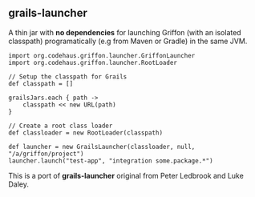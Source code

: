 ## grails-launcher 

A thin jar with **no dependencies** for launching Griffon (with an isolated classpath) programatically (e.g from Maven or Gradle) in the same JVM.

    import org.codehaus.griffon.launcher.GriffonLauncher
    import org.codehaus.griffon.launcher.RootLoader

    // Setup the classpath for Grails
    def classpath = []

    grailsJars.each { path ->
        classpath << new URL(path)
    }

    // Create a root class loader
    def classloader = new RootLoader(classpath)

    def launcher = new GrailsLauncher(classloader, null, "/a/griffon/project")
    launcher.launch("test-app", "integration some.package.*")

This is a port of **grails-launcher** original from Peter Ledbrook and Luke Daley.